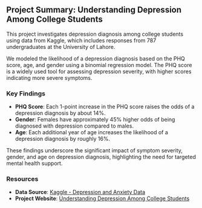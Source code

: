 ## Project Summary: Understanding Depression Among College Students

This project investigates depression diagnosis among college students using data from Kaggle, which includes responses from 787 undergraduates at the University of Lahore.

We modeled the likelihood of a depression diagnosis based on the PHQ score, age, and gender using a binomial regression model. The PHQ score is a widely used tool for assessing depression severity, with higher scores indicating more severe symptoms.

### Key Findings

- **PHQ Score**: Each 1-point increase in the PHQ score raises the odds of a depression diagnosis by about 14%.
- **Gender**: Females have approximately 45% higher odds of being diagnosed with depression compared to males.
- **Age**: Each additional year of age increases the likelihood of a depression diagnosis by roughly 16%.

These findings underscore the significant impact of symptom severity, gender, and age on depression diagnosis, highlighting the need for targeted mental health support.

### Resources

- **Data Source**: [Kaggle - Depression and Anxiety Data](https://www.kaggle.com/datasets/shahzadahmad0402/depression-and-anxiety-data/data)
- **Project Website**: [Understanding Depression Among College Students](https://adhimvm.quarto.pub/understanding-depression/)
